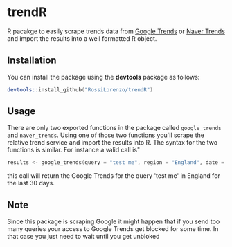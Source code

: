 # trendR
R pacakge to easily scrape trends data from [Google Trends](https://www.google.com/trends/) or [Naver Trends](http://trend.naver.com/) and import the results into a well formatted R object. 

## Installation
You can install the package using the **devtools** package as follows:
```S
devtools::install_github("RossiLorenzo/trendR")
```

## Usage
There are only two exported functions in the package called `google_trends` and `naver_trends`. 
Using one of those two functions you'll scrape the relative trend service and import the results into R. The syntax for the two functions is similar. For instance a valid call is"
```S
results <- google_trends(query = "test me", region = "England", date = "last 30 days")
```
this call will return the Google Trends for the query 'test me' in England for the last 30 days.

## Note
Since this package is scraping Google it might happen that if you send too many queries your access to Google Trends get blocked for some time. In that case you just need to wait until you get unbloked
